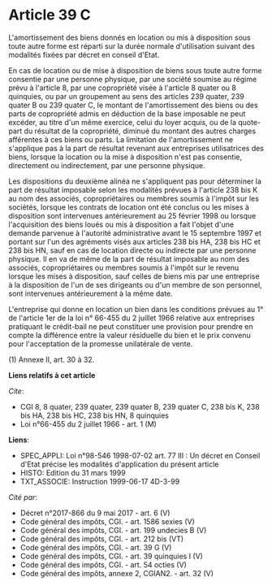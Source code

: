 # Article 39 C

L'amortissement des biens donnés en location ou mis à disposition sous toute autre forme est réparti sur la durée normale
d'utilisation suivant des modalités fixées par décret en conseil d'Etat.

En cas de location ou de mise à disposition de biens sous toute autre forme consentie par une personne physique, par une
société soumise au régime prévu à l'article 8, par une copropriété visée à l'article 8 quater ou 8 quinquies, ou par un
groupement au sens des articles 239 quater, 239 quater B ou 239 quater C, le montant de l'amortissement des biens ou des
parts de copropriété admis en déduction de la base imposable ne peut excéder, au titre d'un même exercice, celui du loyer
acquis, ou de la quote-part du résultat de la copropriété, diminué du montant des autres charges afférentes à ces biens ou
parts. La limitation de l'amortissement ne s'applique pas à la part de résultat revenant aux entreprises utilisatrices des
biens, lorsque la location ou la mise à disposition n'est pas consentie, directement ou indirectement, par une personne
physique.

Les dispositions du deuxième alinéa ne s'appliquent pas pour déterminer la part de résultat imposable selon les modalités
prévues à l'article 238 bis K au nom des associés, copropriétaires ou membres soumis à l'impôt sur les sociétés, lorsque les
contrats de location ont été conclus ou les mises à disposition sont intervenues antérieurement au 25 février 1998 ou lorsque
l'acquisition des biens loués ou mis à disposition a fait l'objet d'une demande parvenue à l'autorité administrative avant le
15 septembre 1997 et portant sur l'un des agréments visés aux articles 238 bis HA, 238 bis HC et 238 bis HN, sauf en cas de
location directe ou indirecte par une personne physique. Il en va de même de la part de résultat imposable au nom des
associés, copropriétaires ou membres soumis à l'impôt sur le revenu lorsque les mises à disposition, sauf celles de biens mis
par une entreprise à la disposition de l'un de ses dirigeants ou d'un membre de son personnel, sont intervenues
antérieurement à la même date.

L'entreprise qui donne en location un bien dans les conditions prévues au 1° de l'article 1er de la loi n° 66-455 du 2
juillet 1966 relative aux entreprises pratiquant le crédit-bail ne peut constituer une provision pour prendre en compte la
différence entre la valeur résiduelle du bien et le prix convenu pour l'acceptation de la promesse unilatérale de vente.

(1) Annexe II, art. 30 à 32.

**Liens relatifs à cet article**

_Cite_:

  - CGI 8, 8 quater, 239 quater, 239 quater B, 239 quater C, 238 bis K, 238 bis HA, 238 bis HC, 238 bis HN, 8 quinquies
  - Loi n°66-455 du 2 juillet 1966 - art. 1 (M)

**Liens**:

  - SPEC_APPLI: Loi n°98-546 1998-07-02 art. 77 III : Un décret en Conseil d'Etat précise les modalités d'application du présent article
  - HISTO: Edition du 31 mars 1999
  - TXT_ASSOCIE: Instruction 1999-06-17 4D-3-99

_Cité par_:

  - Décret n°2017-866 du 9 mai 2017 - art. 6 (V)
  - Code général des impôts, CGI. - art. 1586 sexies (V)
  - Code général des impôts, CGI. - art. 199 undecies B (V)
  - Code général des impôts, CGI. - art. 212 bis (VT)
  - Code général des impôts, CGI. - art. 39 G (V)
  - Code général des impôts, CGI. - art. 39 quinquies I (V)
  - Code général des impôts, CGI. - art. 54 octies (V)
  - Code général des impôts, annexe 2, CGIAN2. - art. 32 (V)
